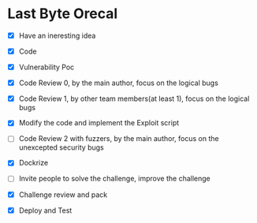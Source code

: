 
# Last Byte Orecal

- [X] Have an ineresting idea
- [X] Code
- [X] Vulnerability Poc
- [X] Code Review 0, by the main author, focus on the logical bugs
- [X] Code Review 1, by other team members(at least 1), focus on the logical bugs
- [X] Modify the code and implement the Exploit script
- [ ] Code Review 2 with fuzzers, by the main author, focus on the unexcepted security bugs
- [X] Dockrize
- [ ] Invite people to solve the challenge, improve the challenge
- [X] Challenge review and pack
- [X] Deploy and Test


